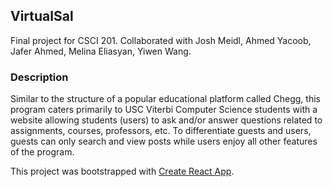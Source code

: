 ## VirtualSal

Final project for CSCI 201. Collaborated with Josh Meidl, Ahmed Yacoob, Jafer Ahmed, Melina Eliasyan, Yiwen Wang.

### Description

Similar to the structure of a popular educational platform called Chegg, this program caters primarily to USC Viterbi Computer Science students with a website allowing students (users) to ask and/or answer questions related to assignments, courses, professors, etc. To differentiate guests and users, guests can only search and view posts while users enjoy all other features of the program.

This project was bootstrapped with [Create React App](https://github.com/facebook/create-react-app).

